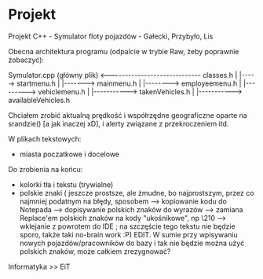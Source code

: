 # Projekt
Projekt C++ - Symulator floty pojazdów - Gałecki, Przybyło, Lis

Obecna architektura programu (odpalcie w trybie Raw, żeby poprawnie zobaczyć):

Symulator.cpp (główny plik) <----------------------------- classes.h
|
|-----> startmenu.h
            |
            |-------> mainmenu.h
                         |
                         |--------> employeemenu.h
                         |
                         |---------> vehiclemenu.h
                                          |
                                          |-----------> takenVehicles.h
                                          |
                                          |-----------> availableVehicles.h




Chciałem zrobić aktualną prędkość i współrzędne geograficzne oparte na srandzie() [a jak inaczej xD], i alerty związane z przekroczeniem itd.

W plikach tekstowych:
- miasta poczatkowe i docelowe


Do zrobienia na końcu:

- kolorki tła i tekstu (trywialne)
- polskie znaki ( jeszcze prostsze, ale żmudne, bo najprostszym, przez co najmniej podatnym na błędy, sposobem --> kopiowanie kodu do Notepada --> dopisywanie polskich znaków do wyrazów --> zamiana Replace'em polskich znaków na kody "ukośnikowe", np \210 --> wklejanie z powrotem do IDE ; na szczęście tego tekstu nie będzie sporo, także taki no-brain work :P)
EDIT. W sumie przy wpisywaniu nowych pojazdów/pracowników do bazy i tak nie będzie można użyć polskich znaków, może całkiem zrezygnować?

Informatyka >> EiT
